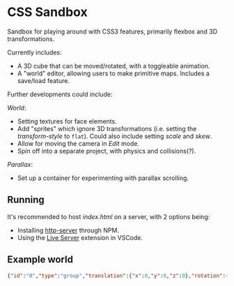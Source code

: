 # CSS Sandbox

Sandbox for playing around with CSS3 features, primarily flexbox and 3D transformations.

Currently includes:

* A 3D cube that can be moved/rotated, with a toggleable animation.
* A "world" editor, allowing users to make primitive maps. Includes a save/load feature.

Further developments could include:

*World*:

* Setting textures for face elements.
* Add "sprites" which ignore 3D transformations (i.e. setting the *transform-style* to `flat`). Could also include setting *scale* and *skew*.
* Allow for moving the camera in *Edit* mode.
* Spin off into a separate project, with physics and collisions(?).

*Parallax*:

* Set up a container for experimenting with parallax scrolling.

## Running

It's recommended to host *index.html* on a server, with 2 options being:

* Installing [http-server](https://www.npmjs.com/package/http-server) through NPM.
* Using the [Live Server](https://marketplace.visualstudio.com/items?itemName=ritwickdey.LiveServer) extension in VSCode.

## Example world

```json
{"id":"0","type":"group","translation":{"x":0,"y":0,"z":0},"rotation":{"x":0,"y":0,"z":0},"size":{"w":200,"h":200},"colour":{"r":255,"g":0,"b":0,"a":255},"children":[{"id":"1","type":"face","translation":{"x":0,"y":50,"z":0},"rotation":{"x":90,"y":0,"z":0},"size":{"w":200,"h":200},"colour":{"r":255,"g":0,"b":0,"a":255},"children":[]},{"id":"2","type":"face","translation":{"x":0,"y":0,"z":-100},"rotation":{"x":0,"y":0,"z":0},"size":{"w":200,"h":100},"colour":{"r":0,"g":255,"b":0,"a":255},"children":[]},{"id":"3","type":"face","translation":{"x":0,"y":0,"z":100},"rotation":{"x":180,"y":0,"z":0},"size":{"w":200,"h":100},"colour":{"r":0,"g":255,"b":255,"a":255},"children":[]},{"id":"4","type":"face","translation":{"x":-100,"y":0,"z":0},"rotation":{"x":0,"y":90,"z":0},"size":{"w":200,"h":100},"colour":{"r":0,"g":0,"b":255,"a":255},"children":[]},{"id":"5","type":"face","translation":{"x":100,"y":0,"z":0},"rotation":{"x":0,"y":270,"z":0},"size":{"w":200,"h":100},"colour":{"r":255,"g":0,"b":255,"a":255},"children":[]},{"id":"6","type":"face","translation":{"x":0,"y":-50,"z":0},"rotation":{"x":270,"y":0,"z":0},"size":{"w":200,"h":200},"colour":{"r":255,"g":255,"b":0,"a":255},"children":[]}]}
```
